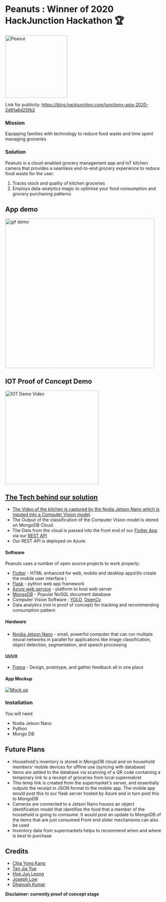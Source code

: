 # Peanuts : Winner of 2020 HackJunction Hackathon 🏆

<img src = "./Assets/peanutLogo.png" title = "Peanut" width="200" height="200"/>

Link for publicity: https://blog.hackjunction.com/junctionx-asia-2020-2d91a6d25fb2

### Mission
Equipping families with technology to reduce food waste and time spent managing groceries

### Solution

Peanuts is a cloud-enabled grocery management app and IoT kitchen camera that provides a seamless end-to-end grocery experience to reduce food waste for the user.

  1. Tracks stock and quality of kitchen groceries
  2. Employs data-analytics magic to optimise your food consumption and grocery purchasing patterns


## App demo

<img src = "https://i.imgur.com/pFsr1mv.gif" title = "gif demo" height="480"/>


## IOT Proof of Concept Demo

<a href = "https://youtu.be/5LCXWCDCLPI?t=70" target="_blank"><img src = "https://i.imgur.com/NCkj6A4.png" title = "IOT Demo Video" height="300"/>


## The Tech behind our solution
- The Video of the kitchen is captured by the Nvdia Jetson Nano which is inputed into a [Computer Vision model](https://github.com/ExtremelySunnyYK/iot-kitchen-cv/tree/master/Computer%20Vision).
- The Output of the classification of the Computer Vision model is stored on MongoDB Cloud.
- The Data from the cloud is passed into the front end of our [Flutter App](https://github.com/ExtremelySunnyYK/iot-kitchen-cv/tree/master/Flutter) via our [REST API](https://github.com/ExtremelySunnyYK/iot-kitchen-cv/tree/master/REST%20API)
- Our REST API is deployed on Azure.


#### Software
Peanuts uses a number of open source projects to work properly:

* [Flutter](https://flutter.dev/) - HTML enhanced for web, mobile and desktop apps!(to create the mobile user interface )
* [Flask](https://flask.palletsprojects.com/en/1.1.x/) - python web app framework
* [Azure web service](https://azure.microsoft.com/en-us/services/app-service/web/) - platform to host web server
* [MongoDB](https://www.mongodb.com/) - Popular NoSQL document database
* Computer Vision Software : [YOLO](https://github.com/AlexeyAB/darknet), [OpenCv](https://opencv.org/)
* Data analytics (not in proof of concept) for tracking and recommending consumption pattern



##### Hardware
* [Nvidia Jetson Nano](https://developer.nvidia.com/embedded/jetson-nano-developer-kit) - small, powerful computer that can run multiple neural networks in parallel for applications like image classification, object detection, segmentation, and speech processing

#### UI/UX
* [Figma](https://www.figma.com) - Design, prototype, and gather feedback all in one place


#### App Mockup
[![Mock up](https://prototypr.gumlet.com/wp-content/uploads/2020/03/www_figma_com_logo.png?w=70&dpr=2.6)](https://www.figma.com/file/qZsXa4wuyLhiAXG0lgX1pY/JunctionXAsia?node-id=0%3A1 "Mock up")

### Installation
You will need
* Nvdia Jetson Nano
* Python
* Mongo DB


## Future Plans
- Household's inventory is stored in MongoDB cloud and on household members' mobile devices for offline use (syncing with database)
- Items are added to the database via scanning of a QR code containing a temporary link to a receipt of groceries from local supermakret
- This temp link is created from the supermarket's server, and essentially outputs the receipt in JSON format to the mobile app. The mobile app would post this to our flask server hosted by Azure and in turn post this to MongoDB
- Cameras are connected to a Jetson Nano houses an object identification model that identifies the food that a member of the household is going to comsume. It would post an update to MongoDB of the items that are just consumed Front end slider mechanisms can also be used
- Inventory data from supermarkets helps to recommend when and where is best to purchase

## Credits
- [Chia Yong Kang](https://github.com/ExtremelySunnyYK)
- [Tan Jia Yue](https://github.com/makehahaz)
- [Hoe Jun Leong](https://github.com/hjunleon1999)
- [Joseph Low](https://github.com/jolow99)
- [Dhanush Kumar](https://github.com/Dhanushkmr)

[//]: # (These are reference links used in the body of this note and get stripped out when the markdown processor does its job. There is no need to format nicely because it shouldn't be seen. Thanks SO - http://stackoverflow.com/questions/4823468/store-comments-in-markdown-syntax)


   [dill]: <https://github.com/joemccann/dillinger>
   [git-repo-url]: <https://github.com/joemccann/dillinger.git>
   [john gruber]: <http://daringfireball.net>
   [df1]: <http://daringfireball.net/projects/markdown/>
   [markdown-it]: <https://github.com/markdown-it/markdown-it>
   [Ace Editor]: <http://ace.ajax.org>
   [node.js]: <http://nodejs.org>
   [Twitter Bootstrap]: <http://twitter.github.com/bootstrap/>
   [jQuery]: <http://jquery.com>
   [@tjholowaychuk]: <http://twitter.com/tjholowaychuk>
   [express]: <http://expressjs.com>
   [AngularJS]: <http://angularjs.org>
   [Gulp]: <http://gulpjs.com>

   [PlDb]: <https://github.com/joemccann/dillinger/tree/master/plugins/dropbox/README.md>
   [PlGh]: <https://github.com/joemccann/dillinger/tree/master/plugins/github/README.md>
   [PlGd]: <https://github.com/joemccann/dillinger/tree/master/plugins/googledrive/README.md>
   [PlOd]: <https://github.com/joemccann/dillinger/tree/master/plugins/onedrive/README.md>
   [PlMe]: <https://github.com/joemccann/dillinger/tree/master/plugins/medium/README.md>
   [PlGa]: <https://github.com/RahulHP/dillinger/blob/master/plugins/googleanalytics/README.md>

**Disclaimer: currently proof of concept stage**

  
